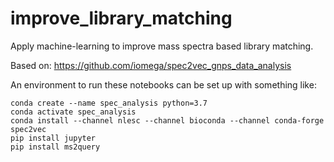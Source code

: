 # improve_library_matching
Apply machine-learning to improve mass spectra based library matching.

Based on: https://github.com/iomega/spec2vec_gnps_data_analysis

An environment to run these notebooks can be set up with something like:
```
conda create --name spec_analysis python=3.7
conda activate spec_analysis
conda install --channel nlesc --channel bioconda --channel conda-forge spec2vec
pip install jupyter
pip install ms2query
```
